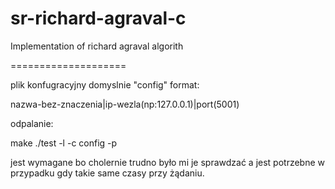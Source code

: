 sr-richard-agraval-c
====================

Implementation of richard agraval algorith

====================

plik konfugracyjny domyslnie "config" format:

nazwa-bez-znaczenia|ip-wezla(np:127.0.0.1)|port(5001)

odpalanie:

make
./test -l <ip-tego-wezla> -c config -p <port>

<ip-tego-wezla> jest wymagane bo cholernie trudno było mi je sprawdzać
a jest potrzebne w przypadku gdy takie same czasy przy żądaniu.
